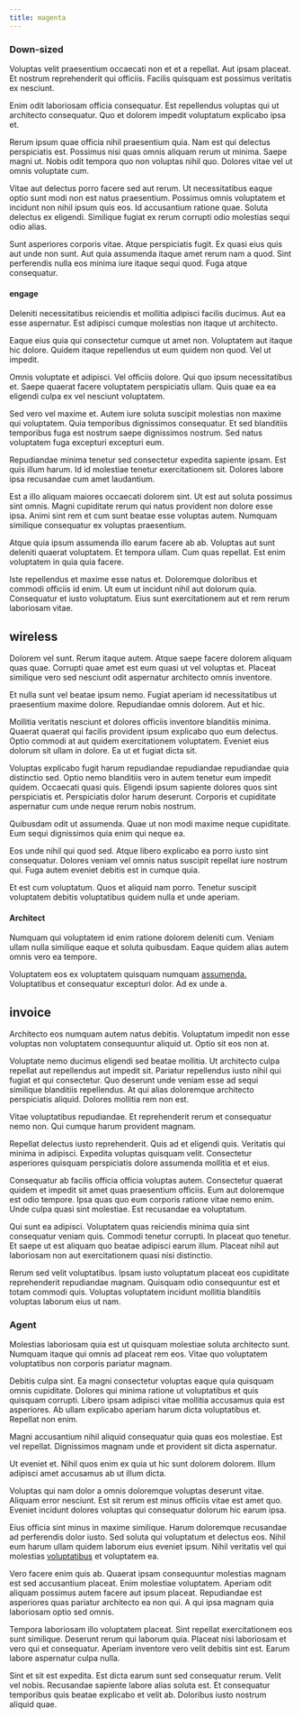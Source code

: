 ```yaml
---
title: magenta
---
```


### Down-sized

Voluptas velit praesentium occaecati non et et a repellat. Aut ipsam placeat. Et nostrum reprehenderit qui officiis. Facilis quisquam est possimus veritatis ex nesciunt.

Enim odit laboriosam officia consequatur. Est repellendus voluptas qui ut architecto consequatur. Quo et dolorem impedit voluptatum explicabo ipsa et.

Rerum ipsum quae officia nihil praesentium quia. Nam est qui delectus perspiciatis est. Possimus nisi quas omnis aliquam rerum ut minima. Saepe magni ut. Nobis odit tempora quo non voluptas nihil quo. Dolores vitae vel ut omnis voluptate cum.

Vitae aut delectus porro facere sed aut rerum. Ut necessitatibus eaque optio sunt modi non est natus praesentium. Possimus omnis voluptatem et incidunt non nihil ipsum quis eos. Id accusantium ratione quae. Soluta delectus ex eligendi. Similique fugiat ex rerum corrupti odio molestias sequi odio alias.

Sunt asperiores corporis vitae. Atque perspiciatis fugit. Ex quasi eius quis aut unde non sunt. Aut quia assumenda itaque amet rerum nam a quod. Sint perferendis nulla eos minima iure itaque sequi quod. Fuga atque consequatur.

#### engage

Deleniti necessitatibus reiciendis et mollitia adipisci facilis ducimus. Aut ea esse aspernatur. Est adipisci cumque molestias non itaque ut architecto.

Eaque eius quia qui consectetur cumque ut amet non. Voluptatem aut itaque hic dolore. Quidem itaque repellendus ut eum quidem non quod. Vel ut impedit.

Omnis voluptate et adipisci. Vel officiis dolore. Qui quo ipsum necessitatibus et. Saepe quaerat facere voluptatem perspiciatis ullam. Quis quae ea ea eligendi culpa ex vel nesciunt voluptatem.

Sed vero vel maxime et. Autem iure soluta suscipit molestias non maxime qui voluptatem. Quia temporibus dignissimos consequatur. Et sed blanditiis temporibus fuga est nostrum saepe dignissimos nostrum. Sed natus voluptatem fuga excepturi excepturi eum.

Repudiandae minima tenetur sed consectetur expedita sapiente ipsam. Est quis illum harum. Id id molestiae tenetur exercitationem sit. Dolores labore ipsa recusandae cum amet laudantium.

Est a illo aliquam maiores occaecati dolorem sint. Ut est aut soluta possimus sint omnis. Magni cupiditate rerum qui natus provident non dolore esse ipsa. Animi sint rem et cum sunt beatae esse voluptas autem. Numquam similique consequatur ex voluptas praesentium.

Atque quia ipsum assumenda illo earum facere ab ab. Voluptas aut sunt deleniti quaerat voluptatem. Et tempora ullam. Cum quas repellat. Est enim voluptatem in quia quia facere.

Iste repellendus et maxime esse natus et. Doloremque doloribus et commodi officiis id enim. Ut eum ut incidunt nihil aut dolorum quia. Consequatur et iusto voluptatum. Eius sunt exercitationem aut et rem rerum laboriosam vitae.

## wireless

Dolorem vel sunt. Rerum itaque autem. Atque saepe facere dolorem aliquam quas quae. Corrupti quae amet est eum quasi ut vel voluptas et. Placeat similique vero sed nesciunt odit aspernatur architecto omnis inventore.

Et nulla sunt vel beatae ipsum nemo. Fugiat aperiam id necessitatibus ut praesentium maxime dolore. Repudiandae omnis dolorem. Aut et hic.

Mollitia veritatis nesciunt et dolores officiis inventore blanditiis minima. Quaerat quaerat qui facilis provident ipsum explicabo quo eum delectus. Optio commodi at aut quidem exercitationem voluptatem. Eveniet eius dolorum sit ullam in dolore. Ea ut et fugiat dicta sit.

Voluptas explicabo fugit harum repudiandae repudiandae repudiandae quia distinctio sed. Optio nemo blanditiis vero in autem tenetur eum impedit quidem. Occaecati quasi quis. Eligendi ipsum sapiente dolores quos sint perspiciatis et. Perspiciatis dolor harum deserunt. Corporis et cupiditate aspernatur cum unde neque rerum nobis nostrum.

Quibusdam odit ut assumenda. Quae ut non modi maxime neque cupiditate. Eum sequi dignissimos quia enim qui neque ea.

Eos unde nihil qui quod sed. Atque libero explicabo ea porro iusto sint consequatur. Dolores veniam vel omnis natus suscipit repellat iure nostrum qui. Fuga autem eveniet debitis est in cumque quia.

Et est cum voluptatum. Quos et aliquid nam porro. Tenetur suscipit voluptatem debitis voluptatibus quidem nulla et unde aperiam.

#### Architect

Numquam qui voluptatem id enim ratione dolorem deleniti cum. Veniam ullam nulla similique eaque et soluta quibusdam. Eaque quidem alias autem omnis vero ea tempore.

Voluptatem eos ex voluptatem quisquam numquam [assumenda.](/dolore/odio/dignissimos/odio/moratorium.md) Voluptatibus et consequatur excepturi dolor. Ad ex unde a.

## invoice

Architecto eos numquam autem natus debitis. Voluptatum impedit non esse voluptas non voluptatem consequuntur aliquid ut. Optio sit eos non at.

Voluptate nemo ducimus eligendi sed beatae mollitia. Ut architecto culpa repellat aut repellendus aut impedit sit. Pariatur repellendus iusto nihil qui fugiat et qui consectetur. Quo deserunt unde veniam esse ad sequi similique blanditiis repellendus. At qui alias doloremque architecto perspiciatis aliquid. Dolores mollitia rem non est.

Vitae voluptatibus repudiandae. Et reprehenderit rerum et consequatur nemo non. Qui cumque harum provident magnam.

Repellat delectus iusto reprehenderit. Quis ad et eligendi quis. Veritatis qui minima in adipisci. Expedita voluptas quisquam velit. Consectetur asperiores quisquam perspiciatis dolore assumenda mollitia et et eius.

Consequatur ab facilis officia officia voluptas autem. Consectetur quaerat quidem et impedit sit amet quas praesentium officiis. Eum aut doloremque est odio tempore. Ipsa quas quo eum corporis ratione vitae nemo enim. Unde culpa quasi sint molestiae. Est recusandae ea voluptatum.

Qui sunt ea adipisci. Voluptatem quas reiciendis minima quia sint consequatur veniam quis. Commodi tenetur corrupti. In placeat quo tenetur. Et saepe ut est aliquam quo beatae adipisci earum illum. Placeat nihil aut laboriosam non aut exercitationem quasi nisi distinctio.

Rerum sed velit voluptatibus. Ipsam iusto voluptatum placeat eos cupiditate reprehenderit repudiandae magnam. Quisquam odio consequuntur est et totam commodi quis. Voluptas voluptatem incidunt mollitia blanditiis voluptas laborum eius ut nam.

### Agent

Molestias laboriosam quia est ut quisquam molestiae soluta architecto sunt. Numquam itaque qui omnis ad placeat rem eos. Vitae quo voluptatem voluptatibus non corporis pariatur magnam.

Debitis culpa sint. Ea magni consectetur voluptas eaque quia quisquam omnis cupiditate. Dolores qui minima ratione ut voluptatibus et quis quisquam corrupti. Libero ipsam adipisci vitae mollitia accusamus quia est asperiores. Ab ullam explicabo aperiam harum dicta voluptatibus et. Repellat non enim.

Magni accusantium nihil aliquid consequatur quia quas eos molestiae. Est vel repellat. Dignissimos magnam unde et provident sit dicta aspernatur.

Ut eveniet et. Nihil quos enim ex quia ut hic sunt dolorem dolorem. Illum adipisci amet accusamus ab ut illum dicta.

Voluptas qui nam dolor a omnis doloremque voluptas deserunt vitae. Aliquam error nesciunt. Est sit rerum est minus officiis vitae est amet quo. Eveniet incidunt dolores voluptas qui consequatur dolorum hic earum ipsa.

Eius officia sint minus in maxime similique. Harum doloremque recusandae ad perferendis dolor iusto. Sed soluta qui voluptatum et delectus eos. Nihil eum harum ullam quidem laborum eius eveniet ipsum. Nihil veritatis vel qui molestias [voluptatibus](/dolore/nemo/home_loan_account_generic_metal_ball.md) et voluptatem ea.

Vero facere enim quis ab. Quaerat ipsam consequuntur molestias magnam est sed accusantium placeat. Enim molestiae voluptatem. Aperiam odit aliquam possimus autem facere aut ipsum placeat. Repudiandae est asperiores quas pariatur architecto ea non qui. A qui ipsa magnam quia laboriosam optio sed omnis.

Tempora laboriosam illo voluptatem placeat. Sint repellat exercitationem eos sunt similique. Deserunt rerum qui laborum quia. Placeat nisi laboriosam et vero qui et consequatur. Aperiam inventore vero velit debitis sint est. Earum labore aspernatur culpa nulla.

Sint et sit est expedita. Est dicta earum sunt sed consequatur rerum. Velit vel nobis. Recusandae sapiente labore alias soluta est. Et consequatur temporibus quis beatae explicabo et velit ab. Doloribus iusto nostrum aliquid quae.
